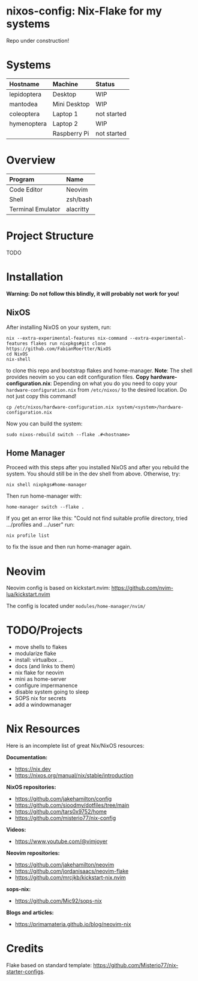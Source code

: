 # nixos-config: Nix-Flake for my systems

Repo under construction!

# Systems

| Hostname | Machine | Status
| :--- | :--- | :---
| lepidoptera | Desktop          | WIP
| mantodea    | Mini Desktop     | WIP
| coleoptera  | Laptop 1         | not started
| hymenoptera | Laptop 2         | WIP
|             | Raspberry Pi     | not started

# Overview
| Program                              | Name                                                                                                                           |
| :---                                 | :---                                                                                                                           |
| Code Editor                          | Neovim|
| Shell                                | zsh/bash |
| Terminal Emulator                    | alacritty |

# Project Structure

TODO

# Installation
**Warning: Do not follow this blindly, it will probably not work for you!**

## NixOS

After installing NixOS on your system, run:
```
nix --extra-experimental-features nix-command --extra-experimental-features flakes run nixpkgs#git clone https://github.com/FabianMoertter/NixOS
cd NixOS
nix-shell
```
to clone this repo and bootstrap flakes and home-manager. **Note**: The shell provides neovim so you can
edit configuration files.
**Copy hardware-configuration.nix**: Depending on what you do you need to copy your `hardware-configuration.nix`
from `/etc/nixos/` to the desired location. Do not just copy this command!
```
cp /etc/nixos/hardware-configuration.nix system/<system>/hardware-configuration.nix
```
Now you can build the system:
```
sudo nixos-rebuild switch --flake .#<hostname>
```

## Home Manager
Proceed with this steps after you installed NixOS and after you rebuild the system. You should
still be in the dev shell from above. Otherwise, try:
```
nix shell nixpkgs#home-manager
```
Then run home-manager with:
```
home-manager switch --flake .
```
If you get an error like this:
"Could not find suitable profile directory, tried .../profiles and .../user"
run:
```
nix profile list
```
to fix the issue and then run home-manager again.

# Neovim

Neovim config is based on kickstart.nvim: https://github.com/nvim-lua/kickstart.nvim

The config is located under `modules/home-manager/nvim/`

# TODO/Projects
* move shells to flakes
* modularize flake
* install: virtualbox ... 
* docs (and links to them)
* nix flake for neovim
* mini as home-server
* configure impermanence
* disable system going to sleep
* SOPS nix for secrets
* add a windowmanager

# Nix Resources

Here is an incomplete list of great Nix/NixOS resources:

**Documentation:**
* https://nix.dev
* https://nixos.org/manual/nix/stable/introduction

**NixOS repositories:**
* https://github.com/jakehamilton/config
* https://github.com/sioodmy/dotfiles/tree/main
* https://github.com/tars0x9752/home
* https://github.com/misterio77/nix-config

**Videos:**
* https://www.youtube.com/@vimjoyer

**Neovim repositories:**
* https://github.com/jakehamilton/neovim
* https://github.com/jordanisaacs/neovim-flake
* https://github.com/mrcjkb/kickstart-nix.nvim

**sops-nix:**
* https://github.com/Mic92/sops-nix

**Blogs and articles:**
* https://primamateria.github.io/blog/neovim-nix

# Credits

Flake based on standard template: https://github.com/Misterio77/nix-starter-configs.
